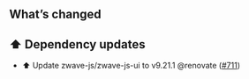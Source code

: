 ## What’s changed

## ⬆️ Dependency updates

- ⬆️ Update zwave-js/zwave-js-ui to v9.21.1 @renovate ([#711](https://github.com/hassio-addons/addon-zwave-js-ui/pull/711))
